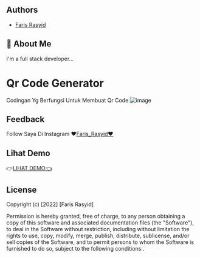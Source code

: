 
## Authors

- [Faris Rasyid](http://farisrasyid.my.id)


## 🚀 About Me
I'm a full stack developer...


# Qr Code Generator

Codingan Yg Berfungsi Untuk Membuat Qr Code
![image](https://user-images.githubusercontent.com/85282829/210286959-38fe08ba-7384-4def-abb4-647ed812071e.png)


## Feedback

Follow Saya Di Instagram ❤️[Faris_Rasyid❤️](https://www.instagram.com/_farisrasyid_/)


## Lihat Demo

👉[LIHAT DEMO👈](http://qrcode.farisrasyid.my.id)

## License

Copyright (c) [2022] [Faris Rasyid]

Permission is hereby granted, free of charge, to any person obtaining a copy
of this software and associated documentation files (the "Software"), to deal
in the Software without restriction, including without limitation the rights
to use, copy, modify, merge, publish, distribute, sublicense, and/or sell
copies of the Software, and to permit persons to whom the Software is
furnished to do so, subject to the following conditions:.

